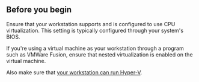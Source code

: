 ## Before you begin

Ensure that your workstation supports and is configured to use CPU virtualization. This setting is typically configured through your system's BIOS.

If you're using a virtual machine as your workstation through a program such as VMWare Fusion, ensure that nested virtualization is enabled on the virtual machine.

Also make sure that [your workstation can run Hyper-V](https://msdn.microsoft.com/virtualization/hyperv_on_windows/quick_start/walkthrough_compatibility).
